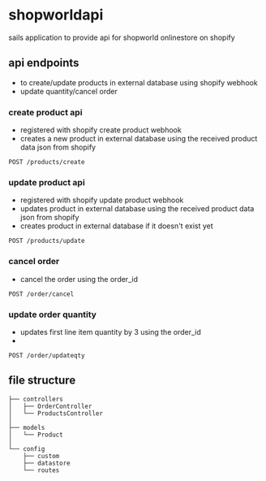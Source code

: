 # shopworldapi

sails application to provide api for shopworld onlinestore on shopify


## api endpoints
- to create/update products in external database using shopify webhook
- update quantity/cancel order 


### create product api
- registered with shopify create product webhook
- creates a new product in external database using the received product data json from shopify

```
POST /products/create
```

### update product api
- registered with shopify update product webhook
- updates product in external database using the received product data json from shopify
- creates product in external database if it doesn't exist yet 

```
POST /products/update
```

### cancel order
- cancel the order using the order_id

```
POST /order/cancel
```

### update order quantity
- updates first line item quantity by 3 using the order_id
- 

```
POST /order/updateqty
```


## file structure
```
├── controllers
│   ├── OrderController
│   └── ProductsController
│
├── models
│   └── Product
│
└── config
    ├── custom
    ├── datastore
    └── routes
```